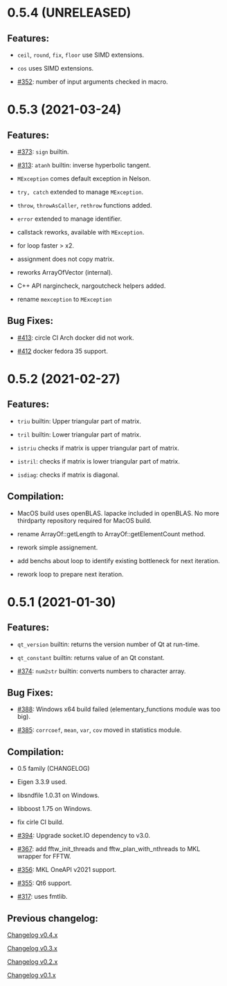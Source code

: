 # 0.5.4 (UNRELEASED)

## Features:

- `ceil`, `round`, `fix`, `floor` use SIMD extensions.

- `cos` uses SIMD extensions.

- [#352](http://github.com/Nelson-numerical-software/nelson/issues/352): number of input arguments checked in macro.

# 0.5.3 (2021-03-24)

## Features:

- [#373](http://github.com/Nelson-numerical-software/nelson/issues/373): `sign` builtin.

- [#313](http://github.com/Nelson-numerical-software/nelson/issues/313): `atanh` builtin: inverse hyperbolic tangent.

- `MException` comes default exception in Nelson.

- `try, catch` extended to manage `MException`.

- `throw`, `throwAsCaller`, `rethrow` functions added.

- `error` extended to manage identifier.

- callstack reworks, available with `MException`.

- for loop faster > x2.

- assignment does not copy matrix.

- reworks ArrayOfVector (internal).

- C++ API nargincheck, nargoutcheck helpers added.

- rename `mexception` to `MException`

## Bug Fixes:

- [#413](http://github.com/Nelson-numerical-software/nelson/issues/413): circle CI Arch docker did not work.

- [#412](http://github.com/Nelson-numerical-software/nelson/issues/412) docker fedora 35 support.

# 0.5.2 (2021-02-27)

## Features:

- `triu` builtin: Upper triangular part of matrix.

- `tril` builtin: Lower triangular part of matrix.

- `istriu` checks if matrix is upper triangular part of matrix.

- `istril`: checks if matrix is lower triangular part of matrix.

- `isdiag`: checks if matrix is diagonal.

## Compilation:

- MacOS build uses openBLAS. lapacke included in openBLAS. No more thirdparty repository required for MacOS build.

- rename ArrayOf::getLength to ArrayOf::getElementCount method.

- rework simple assignement.

- add benchs about loop to identify existing bottleneck for next iteration.

- rework loop to prepare next iteration.

# 0.5.1 (2021-01-30)

## Features:

- `qt_version` builtin: returns the version number of Qt at run-time.

- `qt_constant` builtin: returns value of an Qt constant.

- [#374](http://github.com/Nelson-numerical-software/nelson/issues/374): `num2str` builtin: converts numbers to character array.

## Bug Fixes:

- [#388](http://github.com/Nelson-numerical-software/nelson/issues/388): Windows x64 build failed (elementary_functions module was too big).

- [#385](http://github.com/Nelson-numerical-software/nelson/issues/385): `corrcoef`, `mean`, `var`, `cov` moved in statistics module.

## Compilation:

- 0.5 family (CHANGELOG)

- Eigen 3.3.9 used.

- libsndfile 1.0.31 on Windows.

- libboost 1.75 on Windows.

- fix cirle CI build.

- [#394](http://github.com/Nelson-numerical-software/nelson/issues/394): Upgrade socket.IO dependency to v3.0.

- [#367](http://github.com/Nelson-numerical-software/nelson/issues/367): add fftw_init_threads and fftw_plan_with_nthreads to MKL wrapper for FFTW.

- [#356](http://github.com/Nelson-numerical-software/nelson/issues/356): MKL OneAPI v2021 support.

- [#355](http://github.com/Nelson-numerical-software/nelson/issues/355): Qt6 support.

- [#317](http://github.com/Nelson-numerical-software/nelson/issues/317): uses fmtlib.

## Previous changelog:

[Changelog v0.4.x](CHANGELOG-0.4.x.md)

[Changelog v0.3.x](CHANGELOG-0.3.x.md)

[Changelog v0.2.x](CHANGELOG-0.2.x.md)

[Changelog v0.1.x](CHANGELOG-0.1.x.md)
